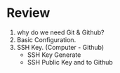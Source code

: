 # Review

1. why do we need Git & Github?
2. Basic Configuration.
3. SSH Key. (Computer - Github)
    - SSH Key Generate
    - SSH Public Key and to Github



